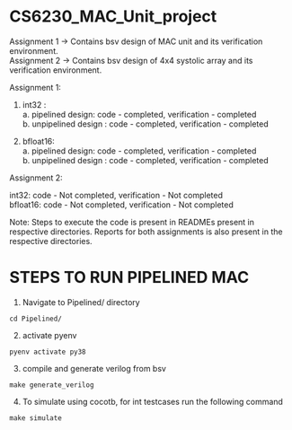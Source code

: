 # CS6230_MAC_Unit_project

Assignment 1 -> Contains bsv design of MAC unit and its verification environment. <br>
Assignment 2 -> Contains bsv design of 4x4 systolic array and its verification environment.

Assignment 1:

1. int32 : <br>
a. pipelined design: code - completed, verification - completed <br>
b. unpipelined design : code - completed, verification - completed <br>

2. bfloat16: <br>
a. pipelined design: code - completed, verification - completed <br>
b. unpipelined design : code - completed, verification - completed <br>

Assignment 2: <br>

int32: code - Not completed, verification - Not completed <br>
bfloat16: code - Not completed, verification - Not completed <br>

Note: Steps to execute the code is present in READMEs present in respective directories. Reports for both assignments is also present in the respective directories.


# STEPS TO RUN PIPELINED MAC

1. Navigate to Pipelined/ directory
```
cd Pipelined/
```
2. activate pyenv
```
pyenv activate py38
```
3. compile and generate verilog from bsv
```
make generate_verilog
```
4. To simulate using cocotb, for int testcases run the following command
```
make simulate